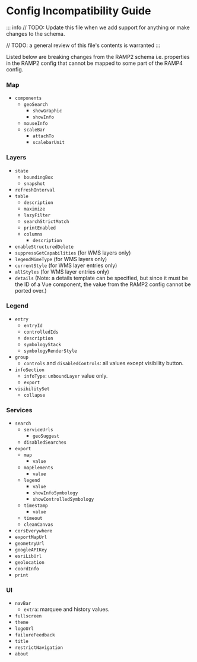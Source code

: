 # Config Incompatibility Guide

::: info
// TODO: Update this file when we add support for anything or make changes to the schema.

// TODO: a general review of this file's contents is warranted
:::

Listed below are breaking changes from the RAMP2 schema i.e. properties in the RAMP2 config that cannot be mapped to some part of the RAMP4 config.

### Map

* `components`
    - `geoSearch`
        * `showGraphic`
        * `showInfo`
    - `mouseInfo`
    - `scaleBar`
        * `attachTo`
        * `scalebarUnit`

### Layers

* `state`
    - `boundingBox`
    - `snapshot`
* `refreshInterval`
* `table`
    - `description`
    - `maximize`
    - `lazyFilter`
    - `searchStrictMatch`
    - `printEnabled`
    - `columns`
        * `description`
* `enableStructuredDelete`
* `suppressGetCapabilities` (for WMS layers only)
* `legendMimeType` (for WMS layers only)
* `currentStyle` (for WMS layer entries only)
* `allStyles` (for WMS layer entries only)
* `details` (Note: a details template can be specified, but since it must be the ID of a Vue component, the value from the RAMP2 config cannot be ported over.)

### Legend

* `entry`
    - `entryId`
    - `controlledIds`
    - `description`
    - `symbologyStack`
    - `symbologyRenderStyle`
* `group`
    - `controls` and `disabledControls`: all values except visibility button.
* `infoSection`
    - `infoType`: `unboundLayer` value only.
    - `export`
* `visibilitySet`
    - `collapse`

### Services

* `search`
    - `serviceUrls`
        * `geoSuggest`
    - `disabledSearches`
* `export`
    - `map`
        * `value`
    - `mapElements`
        * `value`
    - `legend`
        * `value`
        * `showInfoSymbology`
        * `showControlledSymbology`
    - `timestamp`
        * `value`
    - `timeout`
    - `cleanCanvas`
* `corsEverywhere`
* `exportMapUrl`
* `geometryUrl`
* `googleAPIKey`
* `esriLibUrl`
* `geolocation`
* `coordInfo`
* `print`

### UI

* `navBar`
    - `extra`: marquee and history values.
* `fullscreen`
* `theme`
* `logoUrl`
* `failureFeedback`
* `title`
* `restrictNavigation`
* `about`